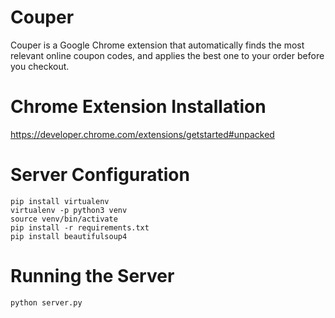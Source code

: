 # Couper

Couper is a Google Chrome extension that automatically finds the most relevant online coupon codes, and applies the best one to your order before you checkout.

# Chrome Extension Installation

https://developer.chrome.com/extensions/getstarted#unpacked

# Server Configuration

```
pip install virtualenv
virtualenv -p python3 venv
source venv/bin/activate
pip install -r requirements.txt
pip install beautifulsoup4
```

# Running the Server

```
python server.py
```
